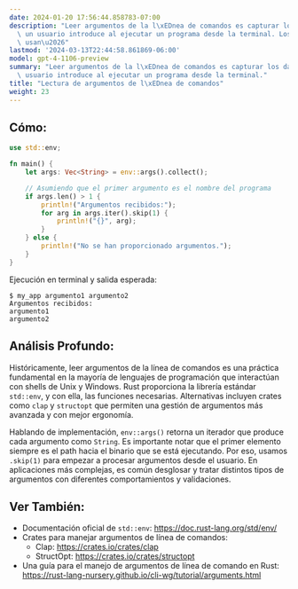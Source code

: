 ```yaml
---
date: 2024-01-20 17:56:44.858783-07:00
description: "Leer argumentos de la l\xEDnea de comandos es capturar los datos que\
  \ un usuario introduce al ejecutar un programa desde la terminal. Los programadores\
  \ usan\u2026"
lastmod: '2024-03-13T22:44:58.861869-06:00'
model: gpt-4-1106-preview
summary: "Leer argumentos de la l\xEDnea de comandos es capturar los datos que un\
  \ usuario introduce al ejecutar un programa desde la terminal."
title: "Lectura de argumentos de l\xEDnea de comandos"
weight: 23
---
```


## Cómo:
```Rust
use std::env;

fn main() {
    let args: Vec<String> = env::args().collect();

    // Asumiendo que el primer argumento es el nombre del programa
    if args.len() > 1 {
        println!("Argumentos recibidos:");
        for arg in args.iter().skip(1) {
            println!("{}", arg);
        }
    } else {
        println!("No se han proporcionado argumentos.");
    }
}
```

Ejecución en terminal y salida esperada:
```
$ my_app argumento1 argumento2
Argumentos recibidos:
argumento1
argumento2
```

## Análisis Profundo:
Históricamente, leer argumentos de la línea de comandos es una práctica fundamental en la mayoría de lenguajes de programación que interactúan con shells de Unix y Windows. Rust proporciona la librería estándar `std::env`, y con ella, las funciones necesarias. Alternativas incluyen crates como `clap` y `structopt` que permiten una gestión de argumentos más avanzada y con mejor ergonomía.

Hablando de implementación, `env::args()` retorna un iterador que produce cada argumento como `String`. Es importante notar que el primer elemento siempre es el path hacia el binario que se está ejecutando. Por eso, usamos `.skip(1)` para empezar a procesar argumentos desde el usuario. En aplicaciones más complejas, es común desglosar y tratar distintos tipos de argumentos con diferentes comportamientos y validaciones.

## Ver También:
- Documentación oficial de `std::env`: https://doc.rust-lang.org/std/env/
- Crates para manejar argumentos de línea de comandos:
  - Clap: https://crates.io/crates/clap
  - StructOpt: https://crates.io/crates/structopt
- Una guía para el manejo de argumentos de línea de comando en Rust: https://rust-lang-nursery.github.io/cli-wg/tutorial/arguments.html

